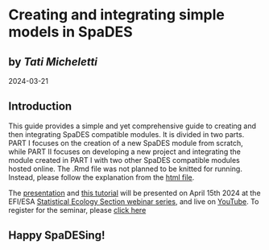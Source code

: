 
# Creating and integrating simple models in SpaDES
## by *Tati Micheletti*    

2024-03-21

## Introduction 

This guide provides a simple and yet comprehensive guide to creating and then integrating SpaDES 
compatible modules. It is divided in two parts. PART I focuses on the 
creation of a new SpaDES module from scratch, while PART II focuses on developing a new project and 
integrating the module created in PART I with two other SpaDES compatible modules hosted online. The .Rmd file 
was not planned to be knitted for running. Instead, please follow the explanation from the [html file](https://html-preview.github.io/?url=https://github.com/tati-micheletti/EFI_webinar/blob/main/HandsOn.html).

The [presentation](https://github.com/tati-micheletti/EFI_webinar/blob/main/Micheletti_SpaDES.pptx) and [this tutorial](https://html-preview.github.io/?url=https://github.com/tati-micheletti/EFI_webinar/blob/main/HandsOn.html) will be presented on April 15th 2024 at the EFI/ESA [Statistical Ecology Section webinar series](https://ecoforecast.org/workshops/statistical-methods-seminar-series/#details), 
and live on [YouTube](https://www.youtube.com/watch?v=sjE6j9Mw_K8). To register for the seminar, please [click here](https://notredame.zoom.us/webinar/register/WN_7HIO_OJERCWpVbLEK_q5QA)

## Happy SpaDESing!


